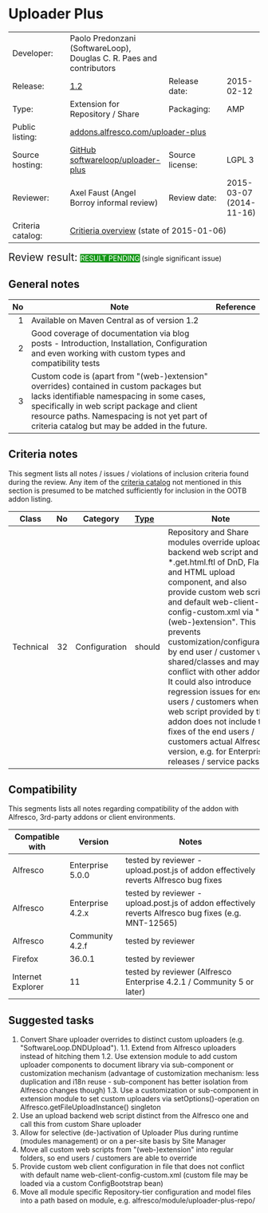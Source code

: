 # Uploader Plus

<table width="100%">
    <tr>
        <td width="120">Developer:</td>
        <td>Paolo Predonzani (SoftwareLoop), Douglas C. R. Paes and contributors</td>
        <td colspan="2"></td>
    </tr>
    <tr>
        <td width="120">Release:</td>
        <td><a href="https://github.com/softwareloop/uploader-plus/releases/tag/v1.2">1.2</a></td>
        <td width="120">Release date:</td>
        <td>2015-02-12</td>
    </tr>
    <tr>
        <td width="120">Type:</td>
        <td>Extension for Repository / Share</td>
        <td width="120">Packaging:</td>
        <td>AMP</td>
    </tr>
    <tr>
        <td width="120">Public listing:</td>
        <td colspan="3"><a href="https://addons.alfresco.com/addons/uploader-plus">addons.alfresco.com/uploader-plus</a></td>
    </tr>
    <tr>
        <td width="120">Source hosting:</td>
        <td><a href="https://github.com/softwareloop/uploader-plus">GitHub softwareloop/uploader-plus</a></td>
        <td width="120">Source license:</td>
        <td>LGPL 3</td>
    </tr>
    <tr>
        <td width="120">Reviewer:</td>
        <td>Axel Faust (Angel Borroy informal review)</td>
        <td width="120">Review date:</td>
        <td>2015-03-07 (2014-11-16)</td>
    </tr>
    <tr>
        <td>Criteria catalog:</td>
        <td colspan="3"><a href="https://github.com/OrderOfTheBee/addons/wiki/Inclusion-criteria-overview">Critieria overview</a> (state of 2015-01-06)</td>
    </tr>
</table>

<p><span style="font-size:150%;">Review result: </span><span class="label labelstyle-159818 linked-labelstyle-159818 lightertooltipped" style="background-color: #159818; color: #fff;">RESULT PENDING</span> (single significant issue)</p>

## General notes

No | Note | Reference
--: | ---- | ---------
 1 | Available on Maven Central as of version 1.2 | 
 2 | Good coverage of documentation via blog posts - Introduction, Installation, Configuration and even working with custom types and compatibility tests |
 3 | Custom code is (apart from "(web-)extension" overrides) contained in custom packages but lacks identifiable namespacing in some cases, specifically in web script package and client resource paths. Namespacing is not yet part of criteria catalog but may be added in the future. |  

## Criteria notes

This segment lists all notes / issues / violations of inclusion criteria found during the review. Any item of the [criteria catalog](https://github.com/OrderOfTheBee/addons/wiki/Inclusion-criteria-overview) not mentioned in this section is presumed to be matched sufficiently for inclusion in the OOTB addon listing.

Class | No | Category | [Type](https://github.com/OrderOfTheBee/addons/wiki/General-guidelines#requirement-relevance-types) | Note | 
----- | --: | -------- | :----- | ----
Technical | 32 | Configuration | should | Repository and Share modules override upload backend web script and *.get.html.ftl of DnD, Flash and HTML upload component, and also provide custom web scripts and default web-client-config-custom.xml via "(web-)extension". This prevents customization/configuration by end user / customer via shared/classes and may conflict with other addons. It could also introduce regression issues for end users / customers when the web script provided by the addon does not include the fixes of the end users / customers actual Alfresco version, e.g. for Enterprise releases / service packs.

## Compatibility

This segments lists all notes regarding compatibility of the addon with Alfresco, 3rd-party addons or client environments.

Compatible with | Version | Notes
--- | --- | ---
Alfresco | Enterprise 5.0.0 | tested by reviewer - upload.post.js of addon effectively reverts Alfresco bug fixes
Alfresco | Enterprise 4.2.x | tested by reviewer - upload.post.js of addon effectively reverts Alfresco bug fixes (e.g. MNT-12565)
Alfresco | Community 4.2.f | tested by reviewer
Firefox | 36.0.1 | tested by reviewer
Internet Explorer | 11 | tested by reviewer (Alfresco Enterprise 4.2.1 / Community 5 or later)

## Suggested tasks

1. Convert Share uploader overrides to distinct custom uploaders (e.g. "SoftwareLoop.DNDUpload").
1.1. Extend from Alfresco uploaders instead of hitching them
1.2. Use extension module to add custom uploader components to document library via sub-component or customization mechanism (advantage of customization mechanism: less duplication and i18n reuse - sub-component has better isolation from Alfresco changes though)
1.3. Use a customization or sub-component in extension module to set custom uploaders via setOptions()-operation on Alfresco.getFileUploadInstance() singleton
2. Use an upload backend web script distinct from the Alfresco one and call this from custom Share uploader
3. Allow for selective (de-)activation of Uploader Plus during runtime (modules management) or on a per-site basis by Site Manager
4. Move all custom web scripts from "(web-)extension" into regular folders, so end users / customers are able to override
5. Provide custom web client configuration in file that does not conflict with default name web-client-config-custom.xml (custom file may be loaded via a custom ConfigBootstrap bean)
6. Move all module specific Repository-tier configuration and model files into a path based on module, e.g. alfresco/module/uploader-plus-repo/